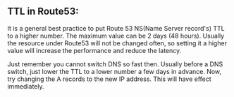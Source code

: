 ## TTL in Route53:
It is a general best practice to put Route 53 NS(Name Server record's) TTL to a higher number. The maximum value can be 2 days (48 hours). Usually the resource under Route53 will not be changed often, so setting it a higher value will increase the performance and reduce the latency.

Just remember you cannot switch DNS so fast then. Usually before a DNS switch, just lower the TTL to a lower number a few days in advance. Now, try changing the A records to the new IP address. This will have effect immediately.
